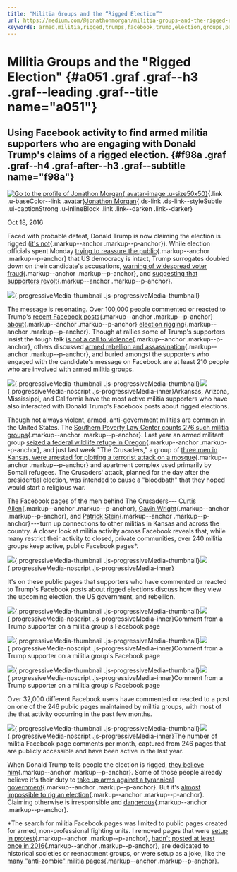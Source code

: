 ```yaml
---
title: "Militia Groups and the “Rigged Election”"
url: https://medium.com/@jonathonmorgan/militia-groups-and-the-rigged-election-97923edfa31f
keywords: armed,militia,rigged,trumps,facebook,trump,election,groups,pages,supporters
---
```

Militia Groups and the "Rigged Election" {#a051 .graf .graf--h3 .graf--leading .graf--title name="a051"}
========================================

Using Facebook activity to find armed militia supporters who are engaging with Donald Trump's claims of a rigged election. {#f98a .graf .graf--h4 .graf-after--h3 .graf--subtitle name="f98a"}
--------------------------------------------------------------------------------------------------------------------------

[![Go to the profile of Jonathon Morgan](https://cdn-images-1.medium.com/fit/c/100/100/0*IkCDcnIgnQGQDZah.jpg){.avatar-image .u-size50x50}](https://medium.com/@jonathonmorgan?source=post_header_lockup){.link .u-baseColor--link .avatar}[Jonathon Morgan](https://medium.com/@jonathonmorgan){.ds-link .ds-link--styleSubtle .ui-captionStrong .u-inlineBlock .link .link--darken .link--darker}

Oct 18, 2016

Faced with probable defeat, Donald Trump is now claiming the election is rigged ([it's not](http://istheelectionrigged.com/){.markup--anchor .markup--p-anchor}). While election officials spent Monday [trying to reassure the public](http://www.nytimes.com/2016/10/17/us/politics/donald-trump-election-rigging.html?_r=0){.markup--anchor .markup--p-anchor} that US democracy is intact, Trump surrogates doubled down on their candidate's accusations, [warning of widespread voter fraud](http://www.cbsnews.com/news/mike-pence-warns-of-voter-fraud-and-a-rigged-election/){.markup--anchor .markup--p-anchor}, and [suggesting that supporters revolt](https://twitter.com/SheriffClarke/status/787314656641712128?ref_src=twsrc%5Etfw){.markup--anchor .markup--p-anchor}.

![](https://i.embed.ly/1/display/resize?url=https%3A%2F%2Fscontent.xx.fbcdn.net%2Fv%2Ft1.0-0%2Fp480x480%2F14650514_10157915294545725_6382651483032921076_n.jpg%3Foh%3Da07b46b12db885958c0824723ae46ba3%26oe%3D58A2894B&key=4fce0568f2ce49e8b54624ef71a8a5bd&width=40){.progressiveMedia-thumbnail .js-progressiveMedia-thumbnail}

The message is resonating. Over 100,000 people commented or reacted to Trump's [recent Facebook posts](https://www.facebook.com/DonaldTrump/posts/10157911744440725){.markup--anchor .markup--p-anchor} [about](https://www.facebook.com/DonaldTrump/posts/10157911739680725){.markup--anchor .markup--p-anchor} [election rigging](https://www.facebook.com/DonaldTrump/posts/10157905604720725){.markup--anchor .markup--p-anchor}. Though at rallies some of Trump's supporters insist the tough talk [is not a call to violence](http://www.npr.org/2016/10/18/498358799/trump-stokes-wisconsin-rally-goers-with-voter-fraud-allegations){.markup--anchor .markup--p-anchor}, others discussed [armed rebellion and assassination](https://www.bostonglobe.com/news/politics/2016/10/15/donald-trump-warnings-conspiracy-rig-election-are-stoking-anger-among-his-followers/LcCY6e0QOcfH8VdeK9UdsM/story.html){.markup--anchor .markup--p-anchor}, and buried amongst the supporters who engaged with the candidate's message on Facebook are at least 210 people who are involved with armed militia groups.

![](https://cdn-images-1.medium.com/freeze/max/60/1*qb6ko3QBTF1IuHcb3Rei8A.png?q=20){.progressiveMedia-thumbnail .js-progressiveMedia-thumbnail}![](https://cdn-images-1.medium.com/max/1600/1*qb6ko3QBTF1IuHcb3Rei8A.png){.progressiveMedia-noscript .js-progressiveMedia-inner}Arkansas, Arizona, Mississippi, and California have the most active militia supporters who have also interacted with Donald Trump's Facebook posts about rigged elections.

Though not always violent, armed, anti-government militias are common in the United States. The [Southern Poverty Law Center counts 276 such militia groups](https://www.splcenter.org/news/2016/01/04/antigovernment-militia-groups-grew-more-one-third-last-year){.markup--anchor .markup--p-anchor}. Last year an armed militant group [seized a federal wildlife refuge in Oregon](https://en.wikipedia.org/wiki/Occupation_of_the_Malheur_National_Wildlife_Refuge){.markup--anchor .markup--p-anchor}, and just last week "The Crusaders," a group of [three men in Kansas, were arrested for plotting a terrorist attack on a mosque](https://www.washingtonpost.com/news/post-nation/wp/2016/10/15/it-will-be-a-bloodbath-inside-the-kansas-militia-plot-to-ignite-a-religious-war/?utm_term=.ebe87544e7ea){.markup--anchor .markup--p-anchor} and apartment complex used primarily by Somali refugees. The Crusaders' attack, planned for the day after the presidential election, was intended to cause a "bloodbath" that they hoped would start a religious war.

The Facebook pages of the men behind The Crusaders--- [Curtis Allen](https://www.facebook.com/curtis.allen.102/photos?source_ref=pb_friends_tl){.markup--anchor .markup--p-anchor}, [Gavin Wright](https://www.facebook.com/gavin.wright.792){.markup--anchor .markup--p-anchor}, and [Patrick Stein](https://www.facebook.com/Pstein69){.markup--anchor .markup--p-anchor} --- turn up connections to other militias in Kansas and across the country. A closer look at militia activity across Facebook reveals that, while many restrict their activity to closed, private communities, over 240 militia groups keep active, public Facebook pages\*.

![](https://cdn-images-1.medium.com/freeze/max/60/1*mmRtNi65DxY2M0C4PxIlwg.png?q=20){.progressiveMedia-thumbnail .js-progressiveMedia-thumbnail}![](https://cdn-images-1.medium.com/max/1600/1*mmRtNi65DxY2M0C4PxIlwg.png){.progressiveMedia-noscript .js-progressiveMedia-inner}

It's on these public pages that supporters who have commented or reacted to Trump's Facebook posts about rigged elections discuss how they view the upcoming election, the US government, and rebellion.

![](https://cdn-images-1.medium.com/freeze/max/60/1*J52l69c_4nHLChJAKL9uQQ.png?q=20){.progressiveMedia-thumbnail .js-progressiveMedia-thumbnail}![](https://cdn-images-1.medium.com/max/1600/1*J52l69c_4nHLChJAKL9uQQ.png){.progressiveMedia-noscript .js-progressiveMedia-inner}Comment from a Trump supporter on a militia group's Facebook page

![](https://cdn-images-1.medium.com/freeze/max/60/1*aRt5kURHKSenbpphMp2f5g.png?q=20){.progressiveMedia-thumbnail .js-progressiveMedia-thumbnail}![](https://cdn-images-1.medium.com/max/1600/1*aRt5kURHKSenbpphMp2f5g.png){.progressiveMedia-noscript .js-progressiveMedia-inner}Comment from a Trump supporter on a militia group's Facebook page

![](https://cdn-images-1.medium.com/freeze/max/60/1*67t9a6w9WyVGRIYTgtx90Q.png?q=20){.progressiveMedia-thumbnail .js-progressiveMedia-thumbnail}![](https://cdn-images-1.medium.com/max/1600/1*67t9a6w9WyVGRIYTgtx90Q.png){.progressiveMedia-noscript .js-progressiveMedia-inner}Comment from a Trump supporter on a militia group's Facebook page

Over 32,000 different Facebook users have commented or reacted to a post on one of the 246 public pages maintained by militia groups, with most of the that activity occurring in the past few months.

![](https://cdn-images-1.medium.com/freeze/max/60/1*0ppuSdLJJHWNsTChiuUs6w.png?q=20){.progressiveMedia-thumbnail .js-progressiveMedia-thumbnail}![](https://cdn-images-1.medium.com/max/1600/1*0ppuSdLJJHWNsTChiuUs6w.png){.progressiveMedia-noscript .js-progressiveMedia-inner}The number of militia Facebook page comments per month, captured from 246 pages that are publicly accessible and have been active in the last year.

When Donald Trump tells people the election is rigged, [they believe him](http://www.thenewcivilrightsmovement.com/johnwright/trump_supporters_warn_of_armed_revolt_if_he_loses_rigged_election_call_for_clinton_s_assassination){.markup--anchor .markup--p-anchor}. Some of those people already believe it's their duty to [take up arms against a tyrannical government](https://www.facebook.com/4freedom2/posts/1333605370006213){.markup--anchor .markup--p-anchor}. But it's [almost impossible to rig an election](http://www.npr.org/2016/10/18/498297287/5-reasons-and-then-some-not-to-worry-about-a-rigged-election){.markup--anchor .markup--p-anchor}. Claiming otherwise is irresponsible and [dangerous](http://www.cnn.com/2016/10/18/politics/donald-trump-rigged-election/){.markup--anchor .markup--p-anchor}.

\*The search for militia Facebook pages was limited to public pages created for armed, non-professional fighting units. I removed pages that were [setup in protest](https://www.facebook.com/tsmbeaumont/?ref=br_rs){.markup--anchor .markup--p-anchor}, [hadn't posted at least once in 2016](https://www.facebook.com/Oklahoma-State-Militia-291025447737467/?ref=br_rs){.markup--anchor .markup--p-anchor}, are dedicated to historical societies or reenactment groups, or were setup as a joke, like the [many "anti-zombie" militia pages](https://www.facebook.com/Central-Iowa-Anti-Zombie-Militia-113482792046769/?ref=br_rs){.markup--anchor .markup--p-anchor}.
